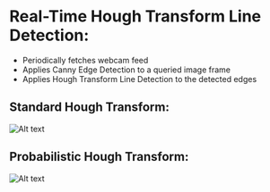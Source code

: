 Real-Time Hough Transform Line Detection:
========================================

-   Periodically fetches webcam feed
-   Applies Canny Edge Detection to a queried image frame
-   Applies Hough Transform Line Detection to the detected edges

Standard Hough Transform:
------------------------
![Alt text](https://github.com/pranav-srinivas-kumar/line-detector/blob/master/screenshots/Standard-Hough-Transform.png?raw=true "Standard Hough Transform")


Probabilistic Hough Transform:
-----------------------------
![Alt text](https://github.com/pranav-srinivas-kumar/line-detector/blob/master/screenshots/Probabilistic-Hough-Transform.png?raw=true "Probabilistic Hough Transform")


